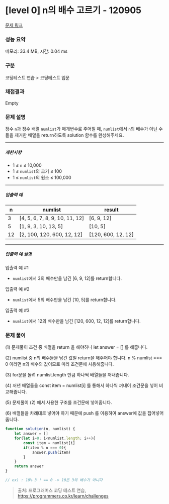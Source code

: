 # [level 0] n의 배수 고르기 - 120905 

[문제 링크](https://school.programmers.co.kr/learn/courses/30/lessons/120905) 

### 성능 요약

메모리: 33.4 MB, 시간: 0.04 ms

### 구분

코딩테스트 연습 > 코딩테스트 입문

### 채점결과

Empty

### 문제 설명

<p>정수 <code>n</code>과 정수 배열 <code>numlist</code>가 매개변수로 주어질 때, <code>numlist</code>에서 <code>n</code>의 배수가 아닌 수들을 제거한 배열을 return하도록 solution 함수를 완성해주세요.</p>

<hr>

<h5>제한사항</h5>

<ul>
<li>1 ≤ <code>n</code> ≤ 10,000</li>
<li>1 ≤ <code>numlist</code>의 크기 ≤ 100</li>
<li>1 ≤ <code>numlist</code>의 원소 ≤ 100,000</li>
</ul>

<hr>

<h5>입출력 예</h5>
<table class="table">
        <thead><tr>
<th>n</th>
<th>numlist</th>
<th>result</th>
</tr>
</thead>
        <tbody><tr>
<td>3</td>
<td>[4, 5, 6, 7, 8, 9, 10, 11, 12]</td>
<td>[6, 9, 12]</td>
</tr>
<tr>
<td>5</td>
<td>[1, 9, 3, 10, 13, 5]</td>
<td>[10, 5]</td>
</tr>
<tr>
<td>12</td>
<td>[2, 100, 120, 600, 12, 12]</td>
<td>[120, 600, 12, 12]</td>
</tr>
</tbody>
      </table>
<hr>

<h5>입출력 예 설명</h5>

<p>입출력 예 #1</p>

<ul>
<li><code>numlist</code>에서 3의 배수만을 남긴 [6, 9, 12]를 return합니다.</li>
</ul>

<p>입출력 예 #2</p>

<ul>
<li><code>numlist</code>에서 5의 배수만을 남긴 [10, 5]를 return합니다.</li>
</ul>

<p>입출력 예 #3</p>

<ul>
<li><code>numlist</code>에서 12의 배수만을 남긴 [120, 600, 12, 12]를 return합니다.</li>
</ul>


### 문제 풀이
(1) 문제풀이 조건 중 배열을 return 을 해야하니 let answer = [] 를 해줍니다.

(2) numlist 중 n의 배수들을 남긴 값일 return을 해주어야 합니다. n % numlist === 0 이라면 n의 배수의 값이므로 미리 조건문에 사용해줍니다. 

(3) for문을 돌려 numlist.length 만큼 하나씩 배열들을 꺼내줍니다. 

(4) 꺼낸 배열들을 const item = numlist[i] 를 통해서 하나씩 꺼내어 조건문을 넣어 비교해줍니다.

(5) 문제풀이 (2) 에서 사용한 구조를 조건문에 넣어줍니다.

(6) 배열들을 차례대로 넣어야 하기 때문에 push 를 이용하여 answer에 값을 집어넣어줍니다.

```js
function solution(n, numlist) {
    let answer = []
    for(let i=0; i<numlist.length; i++){
        const item = numlist[i]
        if(item % n === 0){
            answer.push(item)
        }
    }
    return answer
}

// ex) : 10% 3 ! == 0 -> 10은 3의 배수가 아니다
```


> 출처: 프로그래머스 코딩 테스트 연습, https://programmers.co.kr/learn/challenges
